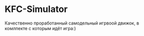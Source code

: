 # KFC-Simulator
 Качественно проработанный самодельный игрвоой движок, в комлпекте с которым идёт игра:)
